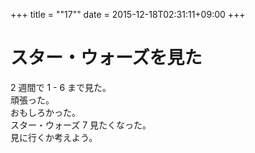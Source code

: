 +++
title = ""17""
date = 2015-12-18T02:31:11+09:00
+++

スター・ウォーズを見た
===
2 週間で 1 - 6 まで見た。  
頑張った。  
おもしろかった。  
スター・ウォーズ 7 見たくなった。  
見に行くか考えよう。
